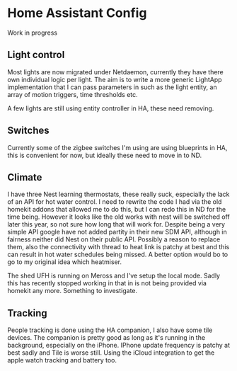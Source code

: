 # Home Assistant Config

Work in progress

## Light control
Most lights are now migrated under Netdaemon, currently they have there own individual logic per light. The aim is to write a more generic LightApp implementation that I can pass parameters in such as the light entity, an array of motion triggers, time thresholds etc.

A few lights are still using entity controller in HA, these need removing.

## Switches
Currently some of the zigbee switches I'm using are using blueprints in HA, this is convenient for now, but ideally these need to move in to ND.

## Climate
I have three Nest learning thermostats, these really suck, especially the lack of an API for hot water control. I need to rewrite the code I had via the old homekit addons that allowed me to do this, but I can redo this in ND for the time being. However it looks like the old works with nest will be switched off later this year, so not sure how long that will work for. Despite being a very simple API google have not added partity in their new SDM API, although in fairness neither did Nest on their public API. Possibly a reason to replace them, also the connectivity with thread to heat link is patchy at best and this can result in hot water schedules being missed. A better option would bo to go to my original idea which heatmiser.

The shed UFH is running on Meross and I've setup the local mode. Sadly this has recently stopped working in that in is not being provided via homekit any more. Something to investigate.

## Tracking
People tracking is done using the HA companion, I also have some tile devices. The companion is pretty good as long as it's running in the background, especially on the iPhone. IPhone update frequency is patchy at best sadly and Tile is worse still. Using the iCloud integration to get the apple watch tracking and battery too.
